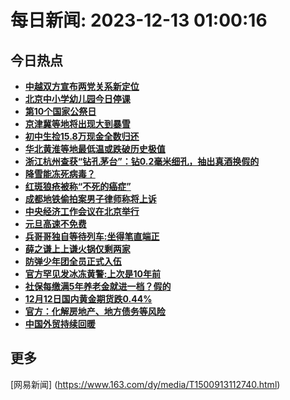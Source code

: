 
# 每日新闻: 2023-12-13 01:00:16
## 今日热点

- **[中越双方宣布两党关系新定位](https://www.163.com/search?keyword=%E4%B8%AD%E8%B6%8A%E5%8F%8C%E6%96%B9%E5%AE%A3%E5%B8%83%E4%B8%A4%E5%85%9A%E5%85%B3%E7%B3%BB%E6%96%B0%E5%AE%9A%E4%BD%8D)**
- **[北京中小学幼儿园今日停课](https://www.163.com/search?keyword=%E5%8C%97%E4%BA%AC%E4%B8%AD%E5%B0%8F%E5%AD%A6%E5%B9%BC%E5%84%BF%E5%9B%AD%E4%BB%8A%E6%97%A5%E5%81%9C%E8%AF%BE)**
- **[第10个国家公祭日](https://www.163.com/search?keyword=%E7%AC%AC10%E4%B8%AA%E5%9B%BD%E5%AE%B6%E5%85%AC%E7%A5%AD%E6%97%A5)**
- **[京津冀等地将出现大到暴雪](https://www.163.com/search?keyword=%E4%BA%AC%E6%B4%A5%E5%86%80%E7%AD%89%E5%9C%B0%E5%B0%86%E5%87%BA%E7%8E%B0%E5%A4%A7%E5%88%B0%E6%9A%B4%E9%9B%AA)**
- **[初中生捡15.8万现金全数归还](https://www.163.com/search?keyword=%E5%88%9D%E4%B8%AD%E7%94%9F%E6%8D%A115.8%E4%B8%87%E7%8E%B0%E9%87%91%E5%85%A8%E6%95%B0%E5%BD%92%E8%BF%98)**
- **[华北黄淮等地最低温或跌破历史极值](https://www.163.com/search?keyword=%E5%8D%8E%E5%8C%97%E9%BB%84%E6%B7%AE%E7%AD%89%E5%9C%B0%E6%9C%80%E4%BD%8E%E6%B8%A9%E6%88%96%E8%B7%8C%E7%A0%B4%E5%8E%86%E5%8F%B2%E6%9E%81%E5%80%BC)**
- **[浙江杭州查获“钻孔茅台”：钻0.2毫米细孔，抽出真酒换假的](https://www.163.com/search?keyword=%E6%B5%99%E6%B1%9F%E6%9D%AD%E5%B7%9E%E6%9F%A5%E8%8E%B7%E2%80%9C%E9%92%BB%E5%AD%94%E8%8C%85%E5%8F%B0%E2%80%9D%EF%BC%9A%E9%92%BB0.2%E6%AF%AB%E7%B1%B3%E7%BB%86%E5%AD%94%EF%BC%8C%E6%8A%BD%E5%87%BA%E7%9C%9F%E9%85%92%E6%8D%A2%E5%81%87%E7%9A%84)**
- **[降雪能冻死病毒？](https://www.163.com/search?keyword=%E9%99%8D%E9%9B%AA%E8%83%BD%E5%86%BB%E6%AD%BB%E7%97%85%E6%AF%92%EF%BC%9F)**
- **[红斑狼疮被称“不死的癌症”](https://www.163.com/search?keyword=%E7%BA%A2%E6%96%91%E7%8B%BC%E7%96%AE%E8%A2%AB%E7%A7%B0%E2%80%9C%E4%B8%8D%E6%AD%BB%E7%9A%84%E7%99%8C%E7%97%87%E2%80%9D)**
- **[成都地铁偷拍案男子律师称将上诉](https://www.163.com/search?keyword=%E6%88%90%E9%83%BD%E5%9C%B0%E9%93%81%E5%81%B7%E6%8B%8D%E6%A1%88%E7%94%B7%E5%AD%90%E5%BE%8B%E5%B8%88%E7%A7%B0%E5%B0%86%E4%B8%8A%E8%AF%89)**
- **[中央经济工作会议在北京举行](https://www.163.com/search?keyword=%E4%B8%AD%E5%A4%AE%E7%BB%8F%E6%B5%8E%E5%B7%A5%E4%BD%9C%E4%BC%9A%E8%AE%AE%E5%9C%A8%E5%8C%97%E4%BA%AC%E4%B8%BE%E8%A1%8C)**
- **[元旦高速不免费](https://www.163.com/search?keyword=%E5%85%83%E6%97%A6%E9%AB%98%E9%80%9F%E4%B8%8D%E5%85%8D%E8%B4%B9)**
- **[兵哥哥独自等待列车:坐得笔直端正](https://www.163.com/search?keyword=%E5%85%B5%E5%93%A5%E5%93%A5%E7%8B%AC%E8%87%AA%E7%AD%89%E5%BE%85%E5%88%97%E8%BD%A6+%E5%9D%90%E5%BE%97%E7%AC%94%E7%9B%B4%E7%AB%AF%E6%AD%A3)**
- **[薛之谦上上谦火锅仅剩两家](https://www.163.com/search?keyword=%E8%96%9B%E4%B9%8B%E8%B0%A6%E4%B8%8A%E4%B8%8A%E8%B0%A6%E7%81%AB%E9%94%85%E4%BB%85%E5%89%A9%E4%B8%A4%E5%AE%B6)**
- **[防弹少年团全员正式入伍](https://www.163.com/search?keyword=%E9%98%B2%E5%BC%B9%E5%B0%91%E5%B9%B4%E5%9B%A2%E5%85%A8%E5%91%98%E6%AD%A3%E5%BC%8F%E5%85%A5%E4%BC%8D)**
- **[官方罕见发冰冻黄警:上次是10年前](https://www.163.com/search?keyword=%E5%AE%98%E6%96%B9%E7%BD%95%E8%A7%81%E5%8F%91%E5%86%B0%E5%86%BB%E9%BB%84%E8%AD%A6+%E4%B8%8A%E6%AC%A1%E6%98%AF10%E5%B9%B4%E5%89%8D)**
- **[社保每缴满5年养老金就进一档？假的](https://www.163.com/search?keyword=%E7%A4%BE%E4%BF%9D%E6%AF%8F%E7%BC%B4%E6%BB%A15%E5%B9%B4%E5%85%BB%E8%80%81%E9%87%91%E5%B0%B1%E8%BF%9B%E4%B8%80%E6%A1%A3%EF%BC%9F%E5%81%87%E7%9A%84)**
- **[12月12日国内黄金期货跌0.44%](https://www.163.com/search?keyword=12%E6%9C%8812%E6%97%A5%E5%9B%BD%E5%86%85%E9%BB%84%E9%87%91%E6%9C%9F%E8%B4%A7%E8%B7%8C0.44%25)**
- **[官方：化解房地产、地方债务等风险](https://www.163.com/search?keyword=%E5%AE%98%E6%96%B9%EF%BC%9A%E5%8C%96%E8%A7%A3%E6%88%BF%E5%9C%B0%E4%BA%A7%E3%80%81%E5%9C%B0%E6%96%B9%E5%80%BA%E5%8A%A1%E7%AD%89%E9%A3%8E%E9%99%A9)**
- **[中国外贸持续回暖](https://www.163.com/search?keyword=%E4%B8%AD%E5%9B%BD%E5%A4%96%E8%B4%B8%E6%8C%81%E7%BB%AD%E5%9B%9E%E6%9A%96)**

## 更多
[网易新闻] (https://www.163.com/dy/media/T1500913112740.html)
